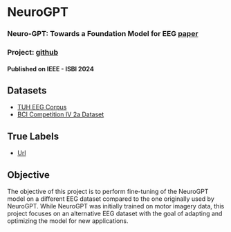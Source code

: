 # NeuroGPT
### Neuro-GPT: Towards a Foundation Model for EEG  [paper](https://arxiv.org/abs/2311.03764)
### Project: [github](https://github.com/wenhui0206/NeuroGPT/tree/main)

#### Published on IEEE - ISBI 2024

## Datasets
- [TUH EEG Corpus](https://isip.piconepress.com/projects/tuh_eeg/html/downloads.shtml#c_tueg)
- [BCI Competition IV 2a Dataset](https://www.bbci.de/competition/iv/#datasets)
## True Labels
- [Url](https://www.bbci.de/competition/iv/results/index.html)


## Objective
The objective of this project is to perform fine-tuning of the NeuroGPT model on a different EEG dataset compared to the one originally used by NeuroGPT. While NeuroGPT was initially trained on motor imagery data, this project focuses on an alternative EEG dataset with the goal of adapting and optimizing the model for new applications.